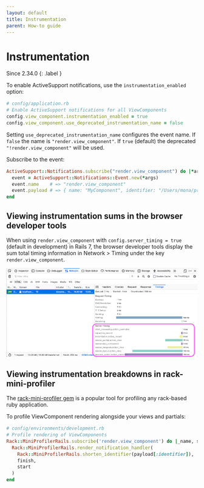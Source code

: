 ```yaml
---
layout: default
title: Instrumentation
parent: How-to guide
---
```


# Instrumentation

Since 2.34.0
{: .label }

To enable ActiveSupport notifications, use the `instrumentation_enabled` option:

```ruby
# config/application.rb
# Enable ActiveSupport notifications for all ViewComponents
config.view_component.instrumentation_enabled = true
config.view_component.use_deprecated_instrumentation_name = false
```

Setting `use_deprecated_instrumentation_name` configures the event name. If `false` the name is `"render.view_component"`. If `true` (default) the deprecated `"!render.view_component"` will be used.

Subscribe to the event:

```ruby
ActiveSupport::Notifications.subscribe("render.view_component") do |*args| # or !render.view_component
  event = ActiveSupport::Notifications::Event.new(*args)
  event.name    # => "render.view_component"
  event.payload # => { name: "MyComponent", identifier: "/Users/mona/project/app/components/my_component.rb" }
end
```

## Viewing instrumentation sums in the browser developer tools

When using `render.view_component` with `config.server_timing = true` (default in development) in Rails 7, the browser developer tools display the sum total timing information in Network > Timing under the key `render.view_component`.

![Browser showing the Server Timing data in the browser dev tools](../images/viewing_instrumentation_sums_in_browser_dev_tools.png "Server Timing data in the browser dev tools")

## Viewing instrumentation breakdowns in rack-mini-profiler

The [rack-mini-profiler gem](https://rubygems.org/gems/rack-mini-profiler) is a popular tool for profiling any rack-based ruby application. 

To profile ViewComponent rendering alongside your views and partials:

```ruby
# config/environments/development.rb
# Profile rendering of ViewComponents
Rack::MiniProfilerRails.subscribe('render.view_component') do |_name, start, finish, _id, payload|
  Rack::MiniProfilerRails.render_notification_handler(
    Rack::MiniProfilerRails.shorten_identifier(payload[:identifier]),
    finish,
    start
  )
end
```
